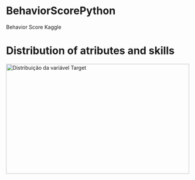 # BehaviorScorePython
Behavior Score Kaggle


# Distribution of atributes and skills
<img align="center" width="500" height="300"  title="Distribuição da variável Target" src="https://github.com/WOLFurriell/BehaviorScorePython/blob/master/plots/donut1.png">
